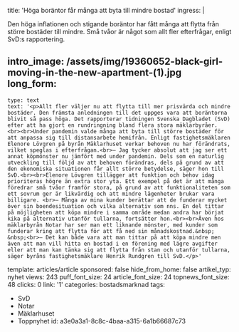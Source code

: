 title: 'Höga boräntor får många att byta till mindre bostad'
ingress: |
  <p>Den höga inflationen och stigande boräntor har fått många att flytta från större bostäder till mindre. Små tvåor är något som allt fler efterfrågar, enligt SvD:s rapportering.
  </p>
  
intro_image: /assets/img/19360652-black-girl-moving-in-the-new-apartment-(1).jpg
long_form:
  -
    type: text
    text: '<p>Allt fler väljer nu att flytta till mer prisvärda och mindre bostäder. Den främsta anledningen till det uppges vara att boräntorna blivit så pass höga. Det rapporterar tidningen Svenska Dagbladet (SvD) efter att ha gjort en rundringning bland flera stora mäklarbyråer. <br><br>Under pandemin valde många att byta till större bostäder för att anpassa sig till distansarbete hemifrån. Enligt fastighetsmäklaren Elenore Lövgren på byrån Mäklarhuset verkar behoven nu har förändrats, vilket speglas i efterfrågan.<br>– Jag tycker absolut att jag ser ett annat köpmönster nu jämfört med under pandemin. Dels som en naturlig utveckling till följd av att behoven förändras, dels på grund av att den ekonomiska situationen får allt större betydelse, säger hon till SvD.<br><br>Elenore Lövgren tillägger att funktion och behov idag prioriteras högre än extra stor yta. Ett exempel på det är att många föredrar små tvåor framför stora, på grund av att funktionaliteten som ett sovrum ger är likvärdig och att mindre lägenheter brukar vara billigare. <br>– Många av mina kunder berättar att de funderar mycket över sin boendesituation och vilka alternativ som nns. En del tittar på möjligheten att köpa mindre i samma område medan andra har börjat kika på alternativ utanför tullarna, fortsätter hon.<br><br>Även hos mäklarbyrån Notar har ser man ett liknande mönster, med kunder som funderar kring att flytta för att få ned sin månadskostnad.&nbsp; &nbsp;<br>– Det kan både vara att man tittar på att köpa mindre men även att man vill hitta en bostad i en förening med lägre avgifter eller att man kan tänka sig att flytta från stan och utanför tullarna, säger byråns fastighetsmäklare Henrik Rundgren till SvD.</p>'
template: articles/article
sponsored: false
hide_from_home: false
artikel_typ: nyhet
views: 243
puff_font_size: 24
article_font_size: 24
topnews_font_size: 48
clicks: 0
link: '1'
categories: bostadsmarknad
tags:
  - SvD
  - Notar
  - Mäklarhuset
  - Toppnyhet
id: a3e0a3a1-8c8c-4baa-a315-6a1b66687c73
